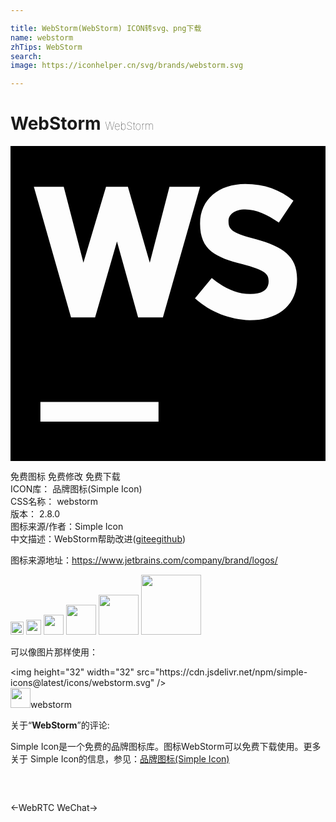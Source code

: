 ```yaml
---

title: WebStorm(WebStorm) ICON转svg、png下载
name: webstorm
zhTips: WebStorm
search: 
image: https://iconhelper.cn/svg/brands/webstorm.svg

---
```


# WebStorm  <small style="font-size: 60%;font-weight: 100">WebStorm</small>

<div id="svg" class="svg-wrap">
<svg role="img" viewBox="0 0 24 24" xmlns="http://www.w3.org/2000/svg"><title>WebStorm icon</title><path d="M0 0v24h24V0H0zm17.889 2.889c1.444 0 2.667.444 3.667 1.278l-1.111 1.667c-.889-.611-1.722-1-2.556-1s-1.278.389-1.278.889v.056c0 .667.444.889 2.111 1.333 2 .556 3.111 1.278 3.111 3v.056c0 2-1.5 3.111-3.611 3.111-1.5-.056-3-.611-4.167-1.667l1.278-1.556c.889.722 1.833 1.222 2.944 1.222.889 0 1.389-.333 1.389-.944v-.056c0-.556-.333-.833-2-1.278-2-.5-3.222-1.056-3.222-3.056v-.056c0-1.833 1.444-3 3.444-3zm-16.111.222h2.278l1.5 5.778 1.722-5.778h1.667l1.667 5.778 1.5-5.778h2.333l-2.833 9.944H9.723L8.112 7.277l-1.667 5.778H4.612L1.779 3.111zm.5 16.389h9V21h-9v-1.5z"/></svg>
</div>
<detail full-name='webstorm'></detail>

<div class="detail-page">
<p>
<span><span class="badge-success badge">免费图标</span> <span class="badge-success badge">免费修改</span>  <span class="badge-success badge">免费下载</span> </span>
<br/>
<span>
ICON库：
<span class="badge-secondary badge">品牌图标(Simple Icon)</span> 
</span>
<br/>
<span>
CSS名称：
<span class="badge-secondary badge">webstorm</span> 
</span>

<br/>
<span>
版本：
<span class="badge-secondary badge">2.8.0</span> 
</span>
<br/>
<span>图标来源/作者：<span class="badge-light badge">Simple Icon</span></span> 
<br/>
<span class="zh-detail">中文描述：<span class="badge-primary badge">WebStorm</span><span class="help-link"><span>帮助改进</span>(<a href="https://gitee.com/liuwave/icon-helper/edit/master/json/brands/webstorm.json" target="_blank" rel="noopener noreferrer">gitee</a><a href="https://github.com/liuwave/icon-helper/edit/master/json/brands/webstorm.json" target="_blank" rel="noopener noreferrer">github</a></span>)</span><br/>
</p>
</div><div class="description description alert alert-light"><p>图标来源地址：<a href="https://www.jetbrains.com/company/brand/logos/" target="_blank" rel="noopener noreferrer">https://www.jetbrains.com/company/brand/logos/</a></p></div>
<div class="alert alert-dark">
<img height="21" width="21" src="https://cdn.jsdelivr.net/npm/simple-icons@latest/icons/webstorm.svg" />
<img height="24" width="24" src="https://cdn.jsdelivr.net/npm/simple-icons@latest/icons/webstorm.svg" />
<img height="32" width="32" src="https://cdn.jsdelivr.net/npm/simple-icons@latest/icons/webstorm.svg" />
<img height="48" width="48" src="https://cdn.jsdelivr.net/npm/simple-icons@latest/icons/webstorm.svg" />
<img height="64" width="64" src="https://cdn.jsdelivr.net/npm/simple-icons@latest/icons/webstorm.svg" />
<img height="96" width="96" src="https://cdn.jsdelivr.net/npm/simple-icons@latest/icons/webstorm.svg" />

</div>
<div>
  <p>可以像图片那样使用：    
  </p>
  <div class="alert alert-primary" style="font-size: 14px">
    &lt;img height="32" width="32" src="https://cdn.jsdelivr.net/npm/simple-icons@latest/icons/webstorm.svg" /&gt;
    <copy-btn content='<img height="32" width="32" src="https://cdn.jsdelivr.net/npm/simple-icons@latest/icons/webstorm.svg" />'></copy-btn>
  </div>
  <div class="alert alert-secondary">
    <img height="32" width="32" src="https://cdn.jsdelivr.net/npm/simple-icons@latest/icons/webstorm.svg" />webstorm
    <copy-btn content="webstorm" btn-title="复制图标名称"></copy-btn>
  </div>
</div>
<div class="icon-detail__container">
<p>关于“<b>WebStorm</b>”的评论:</p>
</div>
<Vssue title="关于“WebStorm”的评论" />
<div><p>Simple Icon是一个免费的品牌图标库。图标WebStorm可以免费下载使用。更多关于  Simple Icon的信息，参见：<a target="_blank" href="https://iconhelper.cn/brands.html">品牌图标(Simple Icon)</a>
</p></div>


<div style="padding:2rem 0 " class="page-nav"><p class="inner"><span class="prev">←<router-link to="/icon/webrtc.html">WebRTC</router-link></span> <span class="next"><router-link to="/icon/wechat.html">WeChat</router-link>→</span></p></div>
